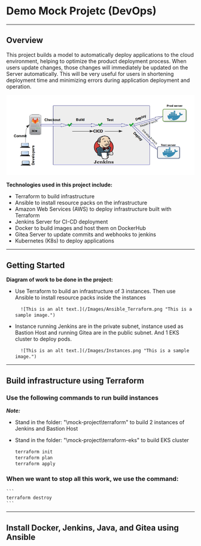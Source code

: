 # Demo Mock Projetc (DevOps)
----
## Overview
This project builds a model to automatically deploy applications to the cloud environment, helping to optimize the product deployment process. When users update changes, those changes will immediately be updated on the Server automatically. This will be very useful for users in shortening deployment time and minimizing errors during application deployment and operation.

![This is an alt text.](/Images/overview-project.jpg "This is a sample image.")

**Technologies used in this project include:**
* Terraform to build infrastructure
* Ansible to install resource packs on the infrastructure
* Amazon Web Services (AWS) to deploy infrastructure built with Terraform
* Jenkins Server for CI-CD deployment
* Docker to build images and host them on DockerHub
* Gitea Server to update commits and webhooks to jenkins
* Kubernetes (K8s) to deploy applications
-----
## Getting Started
**Diagram of work to be done in the project:**
* Use Terraform to build an infrastructure of 3 instances. Then use Ansible to install resource packs inside the instances

        ![This is an alt text.](/Images/Ansible_Terraform.png "This is a sample image.")

* Instance running Jenkins are in the private subnet, instance used as Bastion Host and running Gitea are in the public subnet. And 1 EKS cluster to deploy pods.

        ![This is an alt text.](/Images/Instances.png "This is a sample image.")

-----
## Build infrastructure using Terraform
### Use the following commands to run build instances
***Note:*** 
- Stand in the folder: "\mock-project\terraform" to build 2 instances of Jenkins and Bastion Host
- Stand in the folder: "\mock-project\terraform-eks" to build EKS cluster

    ```
    terraform init
    terraform plan
    terraform apply
    ```

### When we want to stop all this work, we use the command:

    ```
    terraform destroy
    ```
-----
## Install Docker, Jenkins, Java, and Gitea using Ansible 










